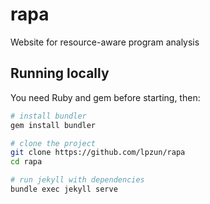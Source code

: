 # rapa
Website for resource-aware program analysis

## Running locally

You need Ruby and gem before starting, then:

```bash
# install bundler
gem install bundler

# clone the project
git clone https://github.com/lpzun/rapa
cd rapa

# run jekyll with dependencies
bundle exec jekyll serve
